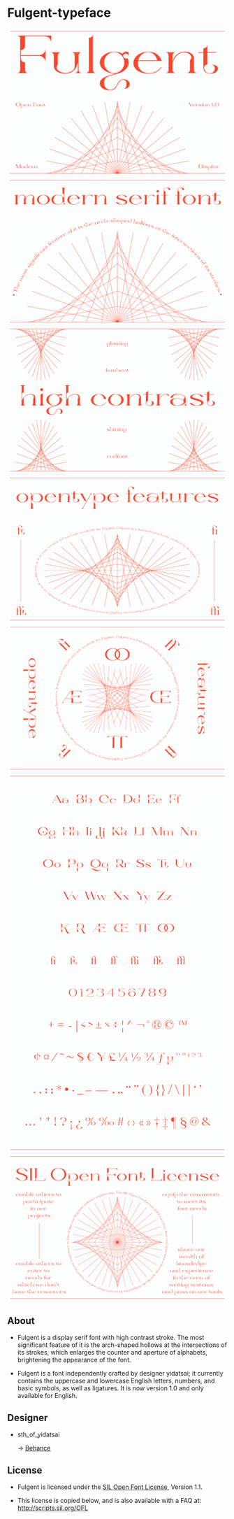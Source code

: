 # Fulgent-typeface

<img src="IMAGES/image_01.png">

<img src="IMAGES/image_02.png">

<img src="IMAGES/image_03.png">

<img src="IMAGES/image_04.png">

<img src="IMAGES/image_05.png">

<img src="IMAGES/image_06.png">

<img src="IMAGES/image_07.png">

## About
* Fulgent is a display serif font with high contrast stroke. The most significant feature of it is the arch-shaped hollows at the intersections of its strokes, which enlarges the counter and aperture of alphabets,  brightening the appearance of the font.

* Fulgent is a font independently crafted by designer yidatsai; it currently contains the uppercase and lowercase English letters, numbers, and basic symbols, as well as ligatures. It is now version 1.0 and only available for English.

## Designer
* sth_of_yidatsai
  
  → [Behance](https://www.behance.net/sth_of_yidatsai/projects)
  
## License

* Fulgent is licensed under the [SIL Open Font License](license.txt), Version 1.1.

* This license is copied below, and is also available with a FAQ at:
http://scripts.sil.org/OFL
